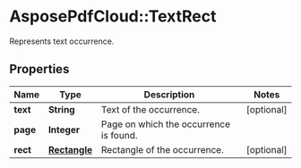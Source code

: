 ﻿# AsposePdfCloud::TextRect
Represents text occurrence.

## Properties
Name | Type | Description | Notes
------------ | ------------- | ------------- | -------------
**text** | **String** | Text of the occurrence. | [optional] 
**page** | **Integer** | Page on which the occurrence is found. | 
**rect** | [**Rectangle**](Rectangle.md) | Rectangle of the occurrence. | [optional] 


